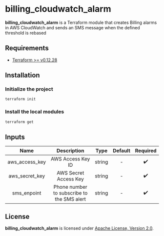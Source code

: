 # billing_cloudwatch_alarm

**billing_cloudwatch_alarm** is a Terraform module that creates Billing alarms in AWS CloudWatch and sends an SMS message when the defined threshold is rebased 

## Requirements

- [Terraform >= v0.12.28](https://www.terraform.io/downloads.html)

## Installation

### Initialize the project

```sh
terraform init
```

### Install the local modules

```sh
terraform get
```

## Inputs

| Name           | Description       | Type   | Default | Required |
| :---:          | :---:             | :---:  | :---:   | :---:    |
| aws_access_key | AWS Access Key ID | string | -       | :heavy_check_mark: |
| aws_secret_key | AWS Secret Access Key | string | -       | :heavy_check_mark: |
| sms_enpoint | Phone number to subscribe to the SMS alert | string | -       | :heavy_check_mark: |

## License

**billing_cloudwatch_alarm** is licensed under [Apache License, Version 2.0](https://github.com/AlexisNava/terraform_modules/blob/master/LICENSE).